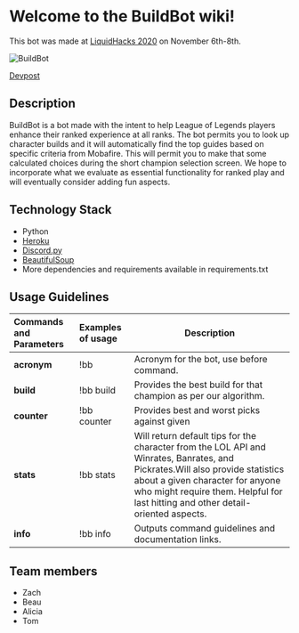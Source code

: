# Welcome to the BuildBot wiki!
This bot was made at [LiquidHacks 2020](https://liquidhacks.devpost.com/) on November 6th-8th.  

![BuildBot](https://cdn.discordapp.com/attachments/774459422113267723/774838697274900480/BB-GIF.gif)  

[Devpost](https://devpost.com/software/build-bot?ref_content=user-portfolio&ref_feature=in_progress)

## Description

BuildBot is a bot made with the intent to help League of Legends players enhance their ranked experience at all ranks. The bot permits you to look up character builds and it will automatically find the top guides based on specific criteria from Mobafire. This will permit you to make that some calculated choices during the short champion selection screen. We hope to incorporate what we evaluate as essential functionality for ranked play and will eventually consider adding fun aspects.

## Technology Stack
- Python
- [Heroku](https://devcenter.heroku.com/)
- [Discord.py](https://discordpy.readthedocs.io/en/latest/index.html)
- [BeautifulSoup](https://www.crummy.com/software/BeautifulSoup/bs4/doc/#)
- More dependencies and requirements available in requirements.txt

## Usage Guidelines

| Commands and Parameters | Examples of usage | Description |
| :--- | :--- | --- |
| **acronym** | !bb | Acronym for the bot, use before command. |
| **build** | !bb build <championName> | Provides the best build for that champion as per our algorithm. |
| **counter** | !bb counter <championName> | Provides best and worst picks against given <championName> |
| **stats** | !bb stats <championName> | Will return default tips for the character from the LOL API and Winrates, Banrates, and Pickrates.Will also provide statistics about a given character for anyone who might require them. Helpful for last hitting and other detail-oriented aspects. |
| **info** | !bb info | Outputs command guidelines and documentation links. |

## Team members

- Zach
- Beau
- Alicia
- Tom 

